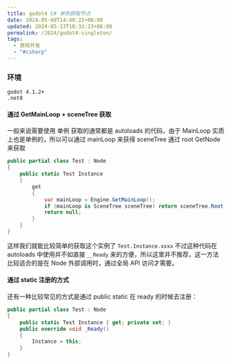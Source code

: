 ```yaml
---
title: godot4 C# 单例获取节点
date: 2024-05-08T14:40:22+08:00
updated: 2024-05-13T10:33:23+08:00
permalink: /2024/godot4-singleton/
tags:
  - 游戏开发
  - "#csharp"
---
```


### 环境

```
godot 4.1.2+
.net8
```



####  通过 GetMainLoop + sceneTree 获取
一般来说需要使用 单例 获取的通常都是 autoloads 的代码，由于 MainLoop 实质上也是单例的，所以可以通过 mainLoop 来获得 sceneTree 通过 root GetNode 来获取

```csharp
public partial class Test : Node  
{
	public static Test Instance  
	{  
	    get  
	    {  
	        var mainLoop = Engine.GetMainLoop();  
	        if (mainLoop is SceneTree sceneTree) return sceneTree.Root.GetNode<Test>("/root/<name>");  
	        return null;  
	    }
    }
}
```

这样我们就能比较简单的获取这个实例了 `Test.Instance.xxxx` 不过这种代码在 autoloads 中使用并不如直接 `__Ready` 来的方便，所以这里并不推荐，这一方法比较适合的是在 Node 外部调用时，通过全局 API 访问才需要。

#### 通过 static 注册的方式
还有一种比较常见的方式是通过 public static 在 ready 的时候去注册：

```csharp
public partial class Test : Node  
{  
    public static Test Instance { get; private set; }  
    public override void _Ready()  
    {        
	    Instance = this;  
    }
}
```